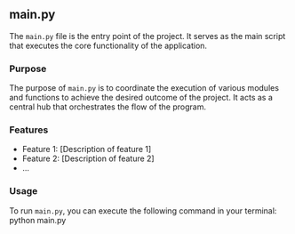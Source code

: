 ## main.py

The `main.py` file is the entry point of the project. It serves as the main script that executes the core functionality of the application.

### Purpose

The purpose of `main.py` is to coordinate the execution of various modules and functions to achieve the desired outcome of the project. It acts as a central hub that orchestrates the flow of the program.

### Features

- Feature 1: [Description of feature 1]
- Feature 2: [Description of feature 2]
- ...

### Usage

To run `main.py`, you can execute the following command in your terminal:
python main.py